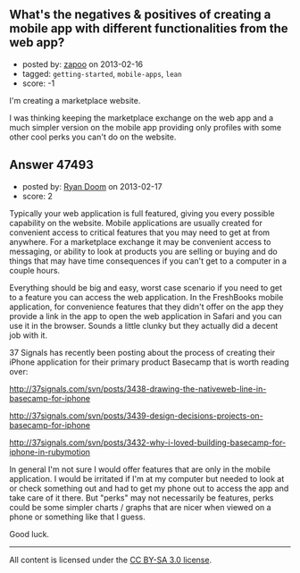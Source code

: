 ## What's the negatives & positives of creating a mobile app with different functionalities from the web app?

- posted by: [zapoo](https://stackexchange.com/users/-1/17081-zapoo) on 2013-02-16
- tagged: `getting-started`, `mobile-apps`, `lean`
- score: -1

I'm creating a marketplace website.

I was thinking keeping the marketplace exchange on the web app and a much simpler version on the mobile app providing only profiles with some other cool perks you can't do on the website.

 




## Answer 47493

- posted by: [Ryan Doom](https://stackexchange.com/users/-1/5655-ryan-doom) on 2013-02-17
- score: 2

Typically your web application is full featured, giving you every possible capability on the website. Mobile applications are usually created for convenient access to critical features that you may need to get at from anywhere.  For a marketplace exchange it may be convenient access to messaging, or ability to look at products you are selling or buying and do things that may have time consequences if you can't get to a computer in a couple hours.

Everything should be big and easy, worst case scenario if you need to get to a feature you can access the web application.  In the FreshBooks mobile application, for convenience features that they didn't offer on the app they provide a link in the app to open the web application in Safari and you can use it in the browser.  Sounds a little clunky but they actually did a decent job with it. 

37 Signals has recently been posting about the process of creating their iPhone application for their primary product Basecamp that is worth reading over:


http://37signals.com/svn/posts/3438-drawing-the-nativeweb-line-in-basecamp-for-iphone

http://37signals.com/svn/posts/3439-design-decisions-projects-on-basecamp-for-iphone

http://37signals.com/svn/posts/3432-why-i-loved-building-basecamp-for-iphone-in-rubymotion

In general I'm not sure I would offer features that are only in the mobile application. I would be irritated if I'm at my computer but needed to look at or check something out and had to get my phone out to access the app and take care of it there.  But "perks" may not necessarily be features, perks could be some simpler charts / graphs that are nicer when viewed on a phone or something like that I guess.

Good luck.





---

All content is licensed under the [CC BY-SA 3.0 license](https://creativecommons.org/licenses/by-sa/3.0/).
